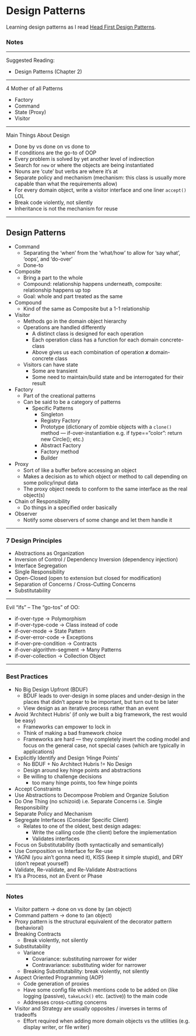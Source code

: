 # Design Patterns

Learning design patterns as I read [Head First Design Patterns](https://www.oreilly.com/library/view/head-first-design/9781492077992/).

### Notes

---

Suggested Reading:

- Design Patterns (Chapter 2)

<!--
Instructor email: jim@jimwatsonconsulting.com
-->

---

4 Mother of all Patterns

- Factory
- Command
- State (Proxy)
- Visitor

---

Main Things About Design

- Done by vs done on vs done to
- If conditions are the go-to of OOP
- Every problem is solved by yet another level of indirection
- Search for `new` or where the objects are being instantiated
- Nouns are ‘cute’ but verbs are where it’s at
- Separate policy and mechanism (mechanism: this class is usually more capable than what the requirements allow)
- For every domain object, write a visitor interface and one liner `accept()` LOL
- Break code violently, not silently
- Inheritance is not the mechanism for reuse

---

## Design Patterns

- Command
    - Separating the ‘when’ from the ‘what/how’ to allow for ‘say what’, ‘oops’, and ‘do-over’
    - Done-to
- Composite
    - Bring a part to the whole
    - Compound: relationship happens underneath, composite: relationship happens up top
    - Goal: whole and part treated as the same
- Compound
    - Kind of the same as Composite but a 1-1 relationship
- Visitor
    - Methods go in the domain object hierarchy
    - Operations are handled differently
        - A distinct class is designed for each operation
        - Each operation class has a function for each domain concrete-class
        - Above gives us each combination of operation ***x*** domain-concrete class
    - Visitors can have state
        - Some are transient
        - Some need to maintain/build state and be interrogated for their result
- Factory
    - Part of the creational patterns
    - Can be said to be a category of patterns
        - Specific Patterns
            - Singleton
            - Registry Factory
            - Prototype (dictionary of zombie objects with a `clone()` method — if-over-instantiation e.g. if type==”color”: return new Circle(); etc.)
            - Abstract Factory
            - Factory method
            - Builder
- Proxy
    - Sort of like a buffer before accessing an object
    - Makes a decision as to which object or method to call depending on some policy/input  data
    - The proxy object needs to conform to the same interface as the real object(s)
- Chain of Responsibility
    - Do things in a specified order basically
- Observer
    - Notify some observers of some change and let them handle it

---

### 7 Design Principles

- Abstractions as Organization
- Inversion of Control / Dependency Inversion (dependency injection)
- Interface Segregation
- Single Responsibility
- Open-Closed (open to extension but closed for modification)
- Separation of Concerns / Cross-Cutting Concerns
- Substitutability

---

Evil “ifs” – The “go-tos” of OO:

- if-over-type → Polymorphism
- if-over-type-code → Class instead of code
- if-over-mode → State Pattern
- if-over-error-code → Exceptions
- if-over-pre-condition → Contracts
- if-over-algorithm-segment → Many Patterns
- if-over-collection → Collection Object

---

### Best Practices

- No Big Design Upfront (BDUF)
    - BDUF leads to over-design in some places and under-design in the places that didn’t appear to be important, but turn out to be later
    - View design as an iterative process rather than an event
- Avoid ‘Architect Hubris’ (if only we built a big framework, the rest would be easy)
    - Frameworks can empower to lock in
    - Think of making a bad framework choice
    - Frameworks are hard — they completely invert the coding model and focus on the general case, not special cases (which are typically in applications)
- Explicitly Identify and Design ‘Hinge Points’
    - No BDUF + No Architect Hubris != No Design
    - Design around key hinge points and abstractions
    - Be willing to challenge decisions
        - too many hinge points, too few hinge points
- Accept Constraints
- Use Abstractions to Decompose Problem and Organize Solution
- Do One Thing (no schizoid) i.e. Separate Concerns i.e. Single Responsibility
- Separate Policy and Mechanism
- Segregate Interfaces (Consider Specific Client)
    - Relates to one of the oldest, best design adages:
        - Write the calling code (the client) before the implementation
        - Validates interfaces
- Focus on Substitutability (both syntactically and semantically)
- Use Composition vs Interface for Re-use
- YAGNI (you ain’t gonna need it), KISS (keep it simple stupid), and DRY (don’t repeat yourself)
- Validate, Re-validate, and Re-Validate Abstractions
- It’s a Process, not an Event or Phase

---

### Notes

- Visitor pattern → done on vs done by (an object)
- Command pattern → done to (an object)
- Proxy pattern is the structural equivalent of the decorator pattern (behavioral)
- Breaking Contracts
    - Break violently, not silently
- Substitutability
    - Variance
        - Covariance: substituting narrower for wider
        - Contravariance: substituting wider for narrower
    - Breaking Substitutability: break violently, not silently
- Aspect Oriented Programming (AOP)
    - Code generation of proxies
    - Have some config file which mentions code to be added on (like logging (passive), `takeLock()` etc. (active)) to the main code
    - Addresses cross-cutting concerns
- Visitor and Strategy are usually opposites / inverses in terms of tradeoffs
    - Effort required when adding more domain objects vs the utilities (e.g. display writer, or file writer)


